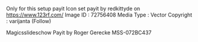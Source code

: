 Only for this setup payit
Icon set payit by redkittyde on https://www.123rf.com/
Image ID : 72756408
Media Type : Vector
Copyright : varijanta  (Follow)

Magicsslideschow Payit by Roger Gerecke
MSS-072BC437